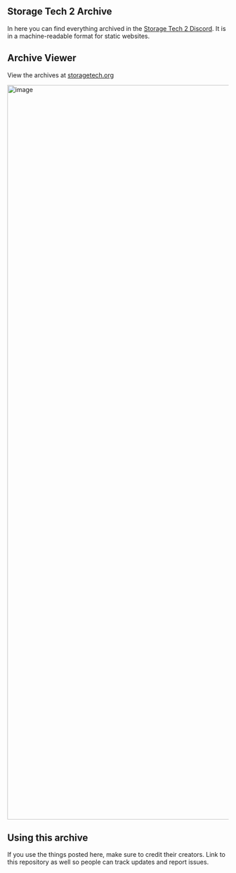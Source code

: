 ## Storage Tech 2 Archive
In here you can find everything archived in the [Storage Tech 2 Discord](https://discord.gg/hztJMTsx2m). It is in a machine-readable format for static websites.

## Archive Viewer
View the archives at [storagetech.org](https://storagetech2.org/)

<img width="2984" height="1672" alt="image" src="https://github.com/user-attachments/assets/1d1058d3-cac7-482b-b5d4-062cf2cb3a0c" />

## Using this archive
If you use the things posted here, make sure to credit their creators. Link to this repository as well so people can track updates and report issues.
